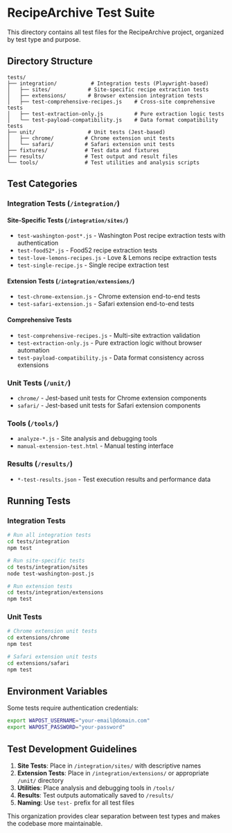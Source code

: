 # RecipeArchive Test Suite

This directory contains all test files for the RecipeArchive project, organized by test type and purpose.

## Directory Structure

```
tests/
├── integration/           # Integration tests (Playwright-based)
│   ├── sites/            # Site-specific recipe extraction tests
│   ├── extensions/       # Browser extension integration tests
│   ├── test-comprehensive-recipes.js    # Cross-site comprehensive tests
│   ├── test-extraction-only.js          # Pure extraction logic tests
│   └── test-payload-compatibility.js    # Data format compatibility tests
├── unit/                 # Unit tests (Jest-based)
│   ├── chrome/          # Chrome extension unit tests
│   └── safari/          # Safari extension unit tests
├── fixtures/            # Test data and fixtures
├── results/             # Test output and result files
└── tools/               # Test utilities and analysis scripts
```

## Test Categories

### Integration Tests (`/integration/`)

#### Site-Specific Tests (`/integration/sites/`)

- `test-washington-post*.js` - Washington Post recipe extraction tests with authentication
- `test-food52*.js` - Food52 recipe extraction tests
- `test-love-lemons-recipes.js` - Love & Lemons recipe extraction tests
- `test-single-recipe.js` - Single recipe extraction test

#### Extension Tests (`/integration/extensions/`)

- `test-chrome-extension.js` - Chrome extension end-to-end tests
- `test-safari-extension.js` - Safari extension end-to-end tests

#### Comprehensive Tests

- `test-comprehensive-recipes.js` - Multi-site extraction validation
- `test-extraction-only.js` - Pure extraction logic without browser automation
- `test-payload-compatibility.js` - Data format consistency across extensions

### Unit Tests (`/unit/`)

- `chrome/` - Jest-based unit tests for Chrome extension components
- `safari/` - Jest-based unit tests for Safari extension components

### Tools (`/tools/`)

- `analyze-*.js` - Site analysis and debugging tools
- `manual-extension-test.html` - Manual testing interface

### Results (`/results/`)

- `*-test-results.json` - Test execution results and performance data

## Running Tests

### Integration Tests

```bash
# Run all integration tests
cd tests/integration
npm test

# Run site-specific tests
cd tests/integration/sites
node test-washington-post.js

# Run extension tests
cd tests/integration/extensions
npm test
```

### Unit Tests

```bash
# Chrome extension unit tests
cd extensions/chrome
npm test

# Safari extension unit tests
cd extensions/safari
npm test
```

## Environment Variables

Some tests require authentication credentials:

```bash
export WAPOST_USERNAME="your-email@domain.com"
export WAPOST_PASSWORD="your-password"
```

## Test Development Guidelines

1. **Site Tests**: Place in `/integration/sites/` with descriptive names
2. **Extension Tests**: Place in `/integration/extensions/` or appropriate `/unit/` directory
3. **Utilities**: Place analysis and debugging tools in `/tools/`
4. **Results**: Test outputs automatically saved to `/results/`
5. **Naming**: Use `test-` prefix for all test files

This organization provides clear separation between test types and makes the codebase more maintainable.
